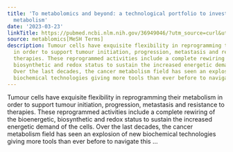 ```yaml
---
title: 'To metabolomics and beyond: a technological portfolio to investigate cancer
  metabolism'
date: '2023-03-23'
linkTitle: https://pubmed.ncbi.nlm.nih.gov/36949046/?utm_source=curl&utm_medium=rss&utm_campaign=pubmed-2&utm_content=1Zkrxt7ktlCbHBXEV3v65xxSnkSWNsJ1A6Fq3gBniKhGfIUslK&fc=20210907212339&ff=20230324210222&v=2.17.9.post6+86293ac
source: metablomics[MeSH Terms]
description: Tumour cells have exquisite flexibility in reprogramming their metabolism
  in order to support tumour initiation, progression, metastasis and resistance to
  therapies. These reprogrammed activities include a complete rewiring of the bioenergetic,
  biosynthetic and redox status to sustain the increased energetic demand of the cells.
  Over the last decades, the cancer metabolism field has seen an explosion of new
  biochemical technologies giving more tools than ever before to navigate this ...
---
```

Tumour cells have exquisite flexibility in reprogramming their metabolism in order to support tumour initiation, progression, metastasis and resistance to therapies. These reprogrammed activities include a complete rewiring of the bioenergetic, biosynthetic and redox status to sustain the increased energetic demand of the cells. Over the last decades, the cancer metabolism field has seen an explosion of new biochemical technologies giving more tools than ever before to navigate this ...